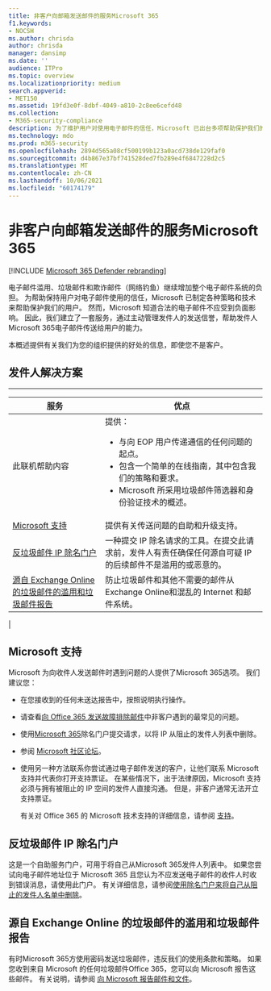 ```yaml
---
title: 非客户向邮箱发送邮件的服务Microsoft 365
f1.keywords:
- NOCSH
ms.author: chrisda
author: chrisda
manager: dansimp
ms.date: ''
audience: ITPro
ms.topic: overview
ms.localizationpriority: medium
search.appverid:
- MET150
ms.assetid: 19fd3e0f-8dbf-4049-a810-2c8ee6cefd48
ms.collection:
- M365-security-compliance
description: 为了维护用户对使用电子邮件的信任，Microsoft 已出台多项帮助保护我们的用户的策略和技术。
ms.technology: mdo
ms.prod: m365-security
ms.openlocfilehash: 2894d565a08cf500199b123a0acd738de129faf0
ms.sourcegitcommit: d4b867e37bf741528ded7fb289e4f6847228d2c5
ms.translationtype: MT
ms.contentlocale: zh-CN
ms.lasthandoff: 10/06/2021
ms.locfileid: "60174179"
---
```

# <a name="services-for-non-customers-sending-mail-to-microsoft-365"></a>非客户向邮箱发送邮件的服务Microsoft 365

[!INCLUDE [Microsoft 365 Defender rebranding](../includes/microsoft-defender-for-office.md)]


电子邮件滥用、垃圾邮件和欺诈邮件（网络钓鱼）继续增加整个电子邮件系统的负担。 为帮助保持用户对电子邮件使用的信任，Microsoft 已制定各种策略和技术来帮助保护我们的用户。 然而，Microsoft 知道合法的电子邮件不应受到负面影响。 因此，我们建立了一套服务，通过主动管理发件人的发送信誉，帮助发件人Microsoft 365电子邮件传送给用户的能力。

本概述提供有关我们为您的组织提供的好处的信息，即使您不是客户。

## <a name="sender-solutions"></a>发件人解决方案

****

|服务|优点|
|---|---|
|此联机帮助内容|提供： <ul><li>与向 EOP 用户传递通信的任何问题的起点。</li><li>包含一个简单的在线指南，其中包含我们的策略和要求。</li><li>Microsoft 所采用垃圾邮件筛选器和身份验证技术的概述。</li><ul>|
|[Microsoft 支持](#microsoft-support)|提供有关传送问题的自助和升级支持。|
|[反垃圾邮件 IP 除名门户](#anti-spam-ip-delist-portal)|一种提交 IP 除名请求的工具。在提交此请求前，发件人有责任确保任何源自可疑 IP 的后续邮件不是滥用的或恶意的。|
|[源自 Exchange Online 的垃圾邮件的滥用和垃圾邮件报告](#abuse-and-spam-reporting-for-junk-email-originating-from-exchange-online)|防止垃圾邮件和其他不需要的邮件从Exchange Online和混乱的 Internet 和邮件系统。|
|

## <a name="microsoft-support"></a>Microsoft 支持

Microsoft 为向收件人发送邮件时遇到问题的人提供了Microsoft 365选项。 我们建议您：

- 在您接收到的任何未送达报告中，按照说明执行操作。

- 请查看[向 Office 365 发送故障排除邮件](troubleshooting-mail-sent-to-office-365.md)中非客户遇到的最常见的问题。

- 使用[Microsoft 365](https://sender.office.com)除名门户提交请求，以将 IP 从阻止的发件人列表中删除。

- 参阅 [Microsoft 社区论坛](https://community.office365.com/f/)。

- 使用另一种方法联系你尝试通过电子邮件发送的客户，让他们联系 Microsoft 支持并代表你打开支持票证。 在某些情况下，出于法律原因，Microsoft 支持必须与拥有被阻止的 IP 空间的发件人直接沟通。 但是，非客户通常无法开立支持票证。

  有关对 Office 365 的 Microsoft 技术支持的详细信息，请参阅 [支持](/office365/servicedescriptions/office-365-platform-service-description/support)。

## <a name="anti-spam-ip-delist-portal"></a>反垃圾邮件 IP 除名门户

这是一个自助服务门户，可用于将自己从Microsoft 365发件人列表中。 如果您尝试向电子邮件地址位于 Microsoft 365 且您认为不应发送电子邮件的收件人时收到错误消息，请使用此门户。 有关详细信息，请参阅[使用除名门户来将自己从阻止的发件人名单中删除](use-the-delist-portal-to-remove-yourself-from-the-office-365-blocked-senders-lis.md)。

## <a name="abuse-and-spam-reporting-for-junk-email-originating-from-exchange-online"></a>源自 Exchange Online 的垃圾邮件的滥用和垃圾邮件报告

有时Microsoft 365方使用密码发送垃圾邮件，违反我们的使用条款和策略。 如果您收到来自 Microsoft 的任何垃圾邮件Office 365，您可以向 Microsoft 报告这些邮件。 有关说明，请参阅 [向 Microsoft 报告邮件和文件](report-junk-email-messages-to-microsoft.md)。